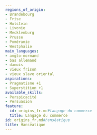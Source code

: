 ```yaml
---
regions_of_origin:
- Brandebourg
- Frise
- Holstein
- Livonie
- Mecklenburg
- Prusse
- Poméranie
- Westphalie
main_languages:
- anglo-normand
- bas allemand
- danois
- vieux frison
- vieux slave oriental
aspirations:
- Pragmatisme +1
- Superstition +1
available_skills:
- Perspicacité
- Persuasion
feature:
  id: origins_fr.md#langage-du-commerce
  title: Langage du commerce
id: origins_fr.md#hanséatique
title: Hanséatique
---
```


